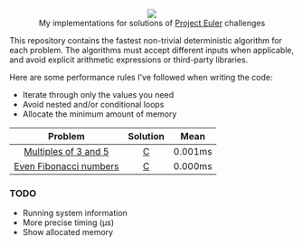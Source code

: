 <p align="center">
  <a href="https://projecteuler.net">
    <img src="https://projecteuler.net/images/clipart/euler_portrait.png">
  </a>
  <br>My implementations for solutions of <a href="https://projecteuler.net">Project Euler</a> challenges</br>
</p>

This repository contains the fastest non-trivial deterministic algorithm for each problem. The algorithms must accept different inputs when applicable, and avoid explicit arithmetic expressions or third-party libraries.

Here are some performance rules I've followed when writing the code:
- Iterate through only the values you need
- Avoid nested and/or conditional loops
- Allocate the minimum amount of memory

| Problem                                                      | Solution                                                                                | Mean    |
| :----------------------------------------------------------: | :-------------------------------------------------------------------------------------: | :-----: |
| [Multiples of 3 and 5](https://projecteuler.net/problem=1  ) | [C](https://github.com/KimTisott/ProjectEuler-Solutions/blob/main/Solutions/problem1.c) | 0.001ms |
| [Even Fibonacci numbers](https://projecteuler.net/problem=1) | [C](https://github.com/KimTisott/ProjectEuler-Solutions/blob/main/Solutions/problem2.c) | 0.000ms |

### TODO

- Running system information
- More precise timing (μs)
- Show allocated memory
